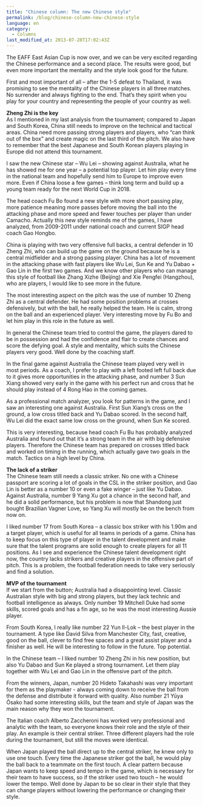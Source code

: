 ```yaml
---
title: "Chinese column: The new Chinese style"
permalink: /blog/chinese-column-new-chinese-style
language: en
category:
  - Columns
last_modified_at: 2013-07-28T17:02:43Z
---
```


The EAFF East Asian Cup is now over, and we can be very excited regarding the Chinese performance and a second place. The results were good, but even more important the mentality and the style look good for the future.

First and most important of all – after the 1-5 defeat to Thailand, it was promising to see the mentality of the Chinese players in all three matches. No surrender and always fighting to the end. That’s they spirit when you play for your country and representing the people of your country as well.

  
**Zheng Zhi is the key**  
As I mentioned in my last analysis from the tournament; compared to Japan and South Korea, China still needs to improve on the technical and tactical areas. China need more passing strong players and players, who “can think out of the box” and create magic on the last third of the pitch. We also have to remember that the best Japanese and South Korean players playing in Europe did not attend this tournament.

I saw the new Chinese star – Wu Lei – showing against Australia, what he has showed me for one year – a potential top player. Let him play every time in the national team and hopefully send him to Europe to improve even more. Even if China loose a few games – think long term and build up a young team ready for the next World Cup in 2018.

The head coach Fu Bo found a new style with more short passing play, more patience meaning more passes before moving the ball into the attacking phase and more speed and fewer touches per player than under Camacho. Actually this new style reminds me of the games, I have analyzed, from 2009-2011 under national coach and current SIGP head coach Gao Hongbo.

China is playing with two very offensive full backs, a central defender in 10 Zheng Zhi, who can build up the game on the ground because he is a central midfielder and a strong passing player. China has a lot of movement in the attacking phase with fast players like Wu Lei, Sun Ke and Yu Dabao + Gao Lin in the first two games. And we know other players who can manage this style of football like Zhang Xizhe (Beijing) and Xie Pengfei (Hangzhou), who are players, I would like to see more in the future.

The most interesting aspect on the pitch was the use of number 10 Zheng Zhi as a central defender. He had some position problems at crosses defensively, but with the ball, he really helped the team. He is calm, strong on the ball and an experienced player. Very interesting move by Fu Bo and let him play in this role in the future as well.

In general the Chinese team tried to control the game, the players dared to be in possession and had the confidence and flair to create chances and score the defying goal. A style and mentality, which suits the Chinese players very good. Well done by the coaching staff.

In the final game against Australia the Chinese team played very well in most periods. As a coach, I prefer to play with a left footed left full back due to it gives more opportunities in the attacking phase, and number 3 Sun Xiang showed very early in the game with his perfect run and cross that he should play instead of 4 Rong Hao in the coming games.

As a professional match analyzer, you look for patterns in the game, and I saw an interesting one against Australia. First Sun Xiang’s cross on the ground, a low cross titled back and Yu Dabao scored. In the second half, Wu Lei did the exact same low cross on the ground, when Sun Ke scored.

This is very interesting, because head coach Fu Bu has probably analyzed Australia and found out that it’s a strong team in the air with big defensive players. Therefore the Chinese team has prepared on crosses titled back and worked on timing in the running, which actually gave two goals in the match. Tactics on a high level by China.

  
**The lack of a striker**  
The Chinese team still needs a classic striker. No one with a Chinese passport are scoring a lot of goals in the CSL in the striker position, and Gao Lin is better as a number 10 or even a fake winger – just like Yu Dabao. Against Australia, number 9 Yang Xu got a chance in the second half, and he did a solid performance, but his problem is now that Shandong just bought Brazilian Vagner Love, so Yang Xu will mostly be on the bench from now on.

I liked number 17 from South Korea – a classic box striker with his 1.90m and a target player, which is useful for all teams in periods of a game. China has to keep focus on this type of player in the talent development and make sure that the talent programs are solid enough to create players for all 11 positions. As I see and experience the Chinese talent development right now, the country lacks strikers and creative players in the offensive part of pitch. This is a problem, the football federation needs to take very seriously and find a solution.

  
**MVP of the tournament**  
If we start from the button; Australia had a disappointing level. Classic Australian style with big and strong players, but they lack technic and football intelligence as always. Only number 19 Mitchell Duke had some skills, scored goals and has a fin age, so he was the most interesting Aussie player.

From South Korea, I really like number 22 Yun Il-Lok – the best player in the tournament. A type like David Silva from Manchester City, fast, creative, good on the ball, clever to find free spaces and a great assist player and a finisher as well. He will be interesting to follow in the future. Top potential.

In the Chinese team – I liked number 10 Zheng Zhi in his new position, but also Yu Dabao and Sun Ke played a strong tournament. Let them play together with Wu Lei and Gao Lin in the offensive part of the pitch.

From the winners, Japan, number 20 Hideto Takahashi was very important for them as the playmaker - always coming down to receive the ball from the defense and distribute it forward with quality. Also number 21 Yūya Ōsako had some interesting skills, but the team and style of Japan was the main reason why they won the tournament.

The Italian coach Alberto Zaccheroni has worked very professional and analytic with the team, so everyone knows their role and the style of their play. An example is their central striker. Three different players had the role during the tournament, but still the moves were identical.

When Japan played the ball direct up to the central striker, he knew only to use one touch. Every time the Japanese striker got the ball, he would play the ball back to a teammate on the first touch. A clear pattern because Japan wants to keep speed and tempo in the game, which is necessary for their team to have success, so if the striker used two touch – he would lower the tempo. Well done by Japan to be so clear in their style that they can change players without lowering the performance or changing their style.
